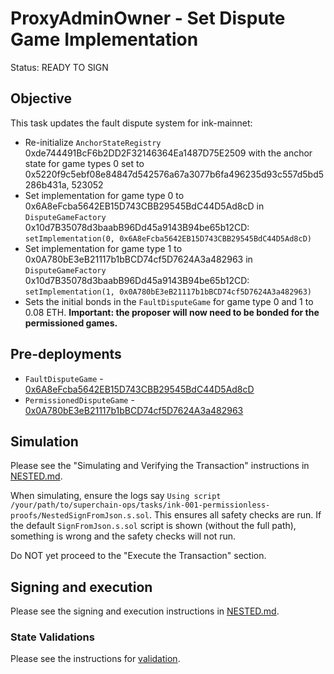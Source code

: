# ProxyAdminOwner - Set Dispute Game Implementation

Status: READY TO SIGN

## Objective

This task updates the fault dispute system for ink-mainnet: 

* Re-initialize `AnchorStateRegistry` 0xde744491BcF6b2DD2F32146364Ea1487D75E2509 with the anchor state for game types 0 set to 0x5220f9c5ebf08e84847d542576a67a3077b6fa496235d93c557d5bd5286b431a, 523052
* Set implementation for game type 0 to 0x6A8eFcba5642EB15D743CBB29545BdC44D5Ad8cD in `DisputeGameFactory` 0x10d7B35078d3baabB96Dd45a9143B94be65b12CD: `setImplementation(0, 0x6A8eFcba5642EB15D743CBB29545BdC44D5Ad8cD)`
* Set implementation for game type 1 to 0x0A780bE3eB21117b1bBCD74cf5D7624A3a482963 in `DisputeGameFactory` 0x10d7B35078d3baabB96Dd45a9143B94be65b12CD: `setImplementation(1, 0x0A780bE3eB21117b1bBCD74cf5D7624A3a482963)`
* Sets the initial bonds in the `FaultDisputeGame` for game type 0 and 1 to 0.08 ETH. **Important: the proposer will now need to be bonded for the permissioned games.**

## Pre-deployments

- `FaultDisputeGame` - [0x6A8eFcba5642EB15D743CBB29545BdC44D5Ad8cD](https://etherscan.io/address/0x6A8eFcba5642EB15D743CBB29545BdC44D5Ad8cD)
- `PermissionedDisputeGame` - [0x0A780bE3eB21117b1bBCD74cf5D7624A3a482963](https://etherscan.io/address/0x0A780bE3eB21117b1bBCD74cf5D7624A3a482963)

## Simulation

Please see the "Simulating and Verifying the Transaction" instructions in [NESTED.md](../../../NESTED.md).

When simulating, ensure the logs say `Using script /your/path/to/superchain-ops/tasks/ink-001-permissionless-proofs/NestedSignFromJson.s.sol`. This ensures all safety checks are run. If the default `SignFromJson.s.sol` script is shown (without the full path), something is wrong and the safety checks will not run.

Do NOT yet proceed to the "Execute the Transaction" section.

## Signing and execution

Please see the signing and execution instructions in [NESTED.md](../../../NESTED.md).

### State Validations

Please see the instructions for [validation](./VALIDATION.md).
